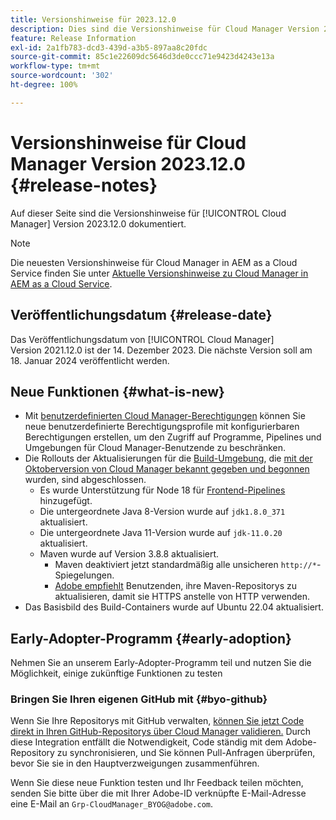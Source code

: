 ```yaml
---
title: Versionshinweise für 2023.12.0
description: Dies sind die Versionshinweise für Cloud Manager Version 2023.12.0.
feature: Release Information
exl-id: 2a1fb783-dcd3-439d-a3b5-897aa8c20fdc
source-git-commit: 85c1e22609dc5646d3de0ccc71e9423d4243e13a
workflow-type: tm+mt
source-wordcount: '302'
ht-degree: 100%

---
```


# Versionshinweise für Cloud Manager Version 2023.12.0 {#release-notes}

Auf dieser Seite sind die Versionshinweise für [!UICONTROL Cloud Manager] Version 2023.12.0 dokumentiert.

>[!NOTE]
>
>Die neuesten Versionshinweise für Cloud Manager in AEM as a Cloud Service finden Sie unter [Aktuelle Versionshinweise zu Cloud Manager in AEM as a Cloud Service](https://experienceleague.adobe.com/docs/experience-manager-cloud-service/content/implementing/using-cloud-manager/release-notes-cloud-manager/release-notes-cm-current.html?lang=de).

## Veröffentlichungsdatum {#release-date}

Das Veröffentlichungsdatum von [!UICONTROL Cloud Manager] Version 2021.12.0 ist der 14. Dezember 2023. Die nächste Version soll am 18. Januar 2024 veröffentlicht werden.

## Neue Funktionen {#what-is-new}

* Mit [benutzerdefinierten Cloud Manager-Berechtigungen](/help/using/custom-permissions.md) können Sie neue benutzerdefinierte Berechtigungsprofile mit konfigurierbaren Berechtigungen erstellen, um den Zugriff auf Programme, Pipelines und Umgebungen für Cloud Manager-Benutzende zu beschränken.
* Die Rollouts der Aktualisierungen für die [Build-Umgebung](/help/getting-started/build-environment.md), die [mit der Oktoberversion von Cloud Manager bekannt gegeben und begonnen](/help/release-notes/2023/2023-10-0.md) wurden, sind abgeschlossen.
   * Es wurde Unterstützung für Node 18 für [Frontend-Pipelines](/help/overview/ci-cd-pipelines.md) hinzugefügt.
   * Die untergeordnete Java 8-Version wurde auf `jdk1.8.0_371` aktualisiert.
   * Die untergeordnete Java 11-Version wurde auf `jdk-11.0.20` aktualisiert.
   * Maven wurde auf Version 3.8.8 aktualisiert.
      * Maven deaktiviert jetzt standardmäßig alle unsicheren `http://*`-Spiegelungen.
      * [Adobe empfiehlt](/help/getting-started/build-environment.md#https-maven) Benutzenden, ihre Maven-Repositorys zu aktualisieren, damit sie HTTPS anstelle von HTTP verwenden.
* Das Basisbild des Build-Containers wurde auf Ubuntu 22.04 aktualisiert.

## Early-Adopter-Programm {#early-adoption}

Nehmen Sie an unserem Early-Adopter-Programm teil und nutzen Sie die Möglichkeit, einige zukünftige Funktionen zu testen

### Bringen Sie Ihren eigenen GitHub mit {#byo-github}

Wenn Sie Ihre Repositorys mit GitHub verwalten, [können Sie jetzt Code direkt in Ihren GitHub-Repositorys über Cloud Manager validieren.](/help/managing-code/private-repositories.md) Durch diese Integration entfällt die Notwendigkeit, Code ständig mit dem Adobe-Repository zu synchronisieren, und Sie können Pull-Anfragen überprüfen, bevor Sie sie in den Hauptverzweigungen zusammenführen.

Wenn Sie diese neue Funktion testen und Ihr Feedback teilen möchten, senden Sie bitte über die mit Ihrer Adobe-ID verknüpfte E-Mail-Adresse eine E-Mail an `Grp-CloudManager_BYOG@adobe.com`.

